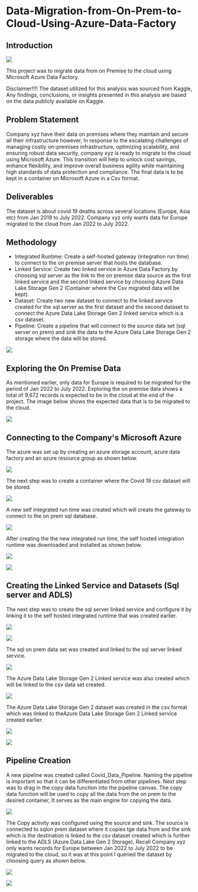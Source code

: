 # Data-Migration-from-On-Prem-to-Cloud-Using-Azure-Data-Factory

## Introduction
![](Intro_Pic.png)

This project was to migrate data from on Premise to the cloud using Microsoft Azure Data Factory.

Disclaimer!!!! The dataset utilized for this analysis was sourced from Kaggle,  Any findings, conclusions, or insights presented in this analysis are based on the data publicly available on Kaggle. 

## Problem Statement

Company xyz have their data on premises where they maintain and secure all their infrastructure however, In response to the escalating challenges of managing costly on-premises infrastructure, optimizing scalability, and ensuring robust data security, company xyz is ready to migrate to the cloud using Microsoft Azure. This transition will help to unlock cost savings, enhance flexibility, and improve overall business agility while maintaining high standards of data protection and compliance. The final data is to be kept in a container on Microsoft Azure in a Csv format.

## Deliverables

The dataset is about covid 19 deaths across several locations (Europe, Asia etc) from Jan 2019 to July 2022. Company xyz only wants data for Europe migrated to the cloud from Jan 2022 to July 2022.


## Methodology
- Integrated Runtime: Create a self-hosted gateway (integration run time) to connect to the on premise server that hosts the database.
-  Linked Service: Create two linked service in Azure Data Factory by choosing sql server as the link to the on premise data source as the first linked service and the second linked service by choosing Azure Data Lake Storage Gen 2 (Container where the Csv migrated data will be kept).
-  Dataset: Create two new dataset to connect to the linked service created for the sql server as the first dataset and the second dataset to connect the Azure Data Lake Storage Gen 2 linked service which is a csv dataset.
-  Pipeline: Create a pipeline that will connect to the source data set (sql server on prem) and sink the data to the Azure Data Lake Storage Gen 2 storage where the data will be stored.

  ![](Methodology.jpg)

## Exploring the On Premise Data 

As mentioned earlier, only data for Europe is required to be migrated for the period of Jan 2022 to July 2022. Exploring the on premise data shows a total of 9,672 records is expected to be in the cloud at the end of the project. The image below shows the expected data that is to be migrated to the cloud.

![](1_2SqlQuery.jpg)

## Connecting to the Company's Microsoft Azure

The azure was set up by creating an azure storage account, azure data factory and an azure resource group as shown below. 

![](1_ConnecttoAzure.jpg)

The next step was to create a container where the Covid 19 csv dataset will be stored.

![](2_NewContainer.jpg)

A new self integrated run time was created which will create the gateway to connect to the on prem sql database.

![](3_ADF_DownloadingIntRunTime.jpg)

After creating the the new integrated run time, the self hosted integration runtime was downloaded and installed as shown below.


![](4_ADF_Downloaded_IntRunTime.jpg)

![](5_ADF_RunningIntRuntime.jpg)

## Creating the Linked Service and Datasets (Sql server and ADLS)

The next step was to create the sql server linked service and configure it by linking it to the self hosted integrated runtime that was created earlier.

![](6_ADF_SQLLS.jpg)

![](7_ADF_ConfigureSQLls.jpg)

The sql on prem data set was created and linked to the sql server linked service.

![](9_ADF_Onprem_Ds.jpg)

The Azure Data Lake Storage Gen 2 Linked service was also created which will be linked to the csv data set created.

![](8_ADF_Destls.jpg)

The Azure Data Lake Storage Gen 2 dataset was created in the csv format which was linked to theAzure Data Lake Storage Gen 2 Linked service created earlier.

![](10_ADF_Csv_DestDS.jpg)

![](10B_ADF_Covid_Data_Dest.jpg)

## Pipeline Creation

A new pipeline was created called Covid_Data_Pipeline. Naming the pipeline is important so that it can be differentiated from other pipelines. Next step was to drag in the copy data function into the pipeline canvas. The copy data function will be used to copy all the data from the on prem to the desired container, It serves as the main engine for copying the data.

![](11_ADF_CovidData_Pipeline.jpg)

The Copy activity was configured using the source and sink. The source is connected to sqlon prem dataset where it copies tge data from and the sink which is the destination is linked to the csv dataset created which is further linked to the ADLS (Azure Data Lake Gen 2 Storage). Recall Company xyz only wants records for Europe between Jan 2022 to July 2022 to be migrated to the cloud, so it was at this point I queried the dataset by choosing query as shown below.

![](12_ADF_Configure_pipelineQuery.jpg)

![](12b_ADF_Configure_pipeline_Destls.jpg)





